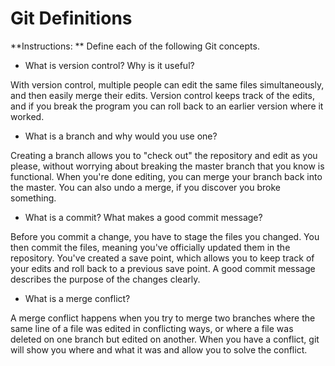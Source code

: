 # Git Definitions

**Instructions: ** Define each of the following Git concepts.

* What is version control?  Why is it useful?

With version control, multiple people can edit the same files simultaneously, and then easily merge their edits. Version control keeps track of the edits, and if you break the program you can roll back to an earlier version where it worked. 

* What is a branch and why would you use one?

Creating a branch allows you to "check out" the repository and edit as you please, without worrying about breaking the master branch that you know is functional. When you're done editing, you can merge your branch back into the master. You can also undo a merge, if you discover you broke something.

* What is a commit? What makes a good commit message?

Before you commit a change, you have to stage the files you changed. You then commit the files, meaning you've officially updated them in the repository. You've created a save point, which allows you to keep track of your edits and roll back to a previous save point. A good commit message describes the purpose of the changes clearly.

* What is a merge conflict?

A merge conflict happens when you try to merge two branches where the same line of a file was edited in conflicting ways, or where a file was deleted on one branch but edited on another. When you have a conflict, git will show you where and what it was and allow  you to solve the conflict.